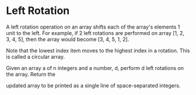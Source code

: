 # Left Rotation 

A left rotation operation on an array shifts each of the array's elements 1 unit to the left. For example,
if 2 left rotations are performed on array [1, 2, 3, 4, 5], then the array would become [3, 4, 5, 1, 2].

Note that the lowest index item moves to the highest index in a rotation. This is called a circular array.

Given an array a of n integers and a number, d, perform d left rotations on the array. Return the

updated array to be printed as a single line of space-separated integers.
